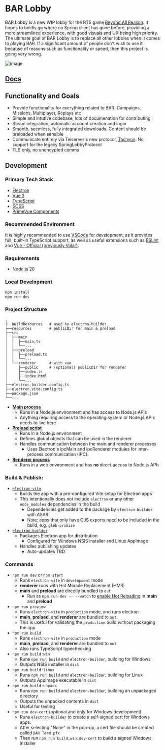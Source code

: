 # BAR Lobby

BAR Lobby is a new WIP lobby for the RTS game [Beyond All Reason](https://www.beyondallreason.info/). It hopes to boldly go where no Spring client has gone before, providing a more streamlined experience, with good visuals and UX being high priority. The ultimate goal of BAR Lobby is to replace all other lobbies when it comes to playing BAR. If a significant amount of people don't wish to use it because of reasons such as functionality or speed, then this project is going very wrong.

![image](https://user-images.githubusercontent.com/1434248/223881325-bb8ac4f5-ed14-4ad8-ad33-970781cf3089.png)

## [Docs](https://beyond-all-reason.github.io/bar-lobby/)

## Functionality and Goals

-   Provide functionality for everything related to BAR. Campaigns, Missions, Multiplayer, Replays etc
-   Simple and intutive codebase, lots of documenation for contributing
-   Steam integration, automatic account creation and login
-   Smooth, seemless, fully integrated downloads. Content should be preloaded when sensible
-   Communicate entirely via Teiserver's new protocol, [Tachyon](https://github.com/beyond-all-reason/teiserver/tree/master/documents/tachyon). No support for the legacy SpringLobbyProtocol
-   TLS only, no unencypted comms

## Development

### Primary Tech Stack

-   [Electron](https://www.electronjs.org/)
-   [Vue 3](https://v3.vuejs.org/)
-   [TypeScript](https://www.typescriptlang.org/)
-   [SCSS](https://sass-lang.com/)
-   [PrimeVue Components](https://primevue.org/datatable)

### Recommended Environment

It is highly recommended to use [VSCode](https://code.visualstudio.com/) for development, as it provides full, built-in TypeScript support, as well as useful extensions such as [ESLint](https://marketplace.visualstudio.com/items?itemName=dbaeumer.vscode-eslint) and [Vue - Official (previously Volar)](https://marketplace.visualstudio.com/items?itemName=vue.volar).

### Requirements

-   [Node.js 20](https://nodejs.org/en/download/)

### Local Development

```bash
npm install
npm run dev
```

### Project Structure

```
.
├──buildResources   # used by electron-builder
├──resources        # publicDir for main & preload
├──src
│  ├──main
│  │  ├──main.ts
│  │  └──...
│  ├──preload
│  │  ├──preload.ts
│  │  └──...
│  └──renderer      # with vue
│     ├──public     # (optional) publicDir for renderer
│     ├──index.ts
│     ├──index.html
│     └──...
├──electron-builder.config.ts
├──electron.vite.config.ts
├──package.json
└──...
```

- [**Main process**](https://www.electronjs.org/docs/latest/tutorial/process-model#the-main-process)
  - Runs in a Node.js environment and has access to Node.js APIs
  - Anything requiring access to the operating system or Node.js APIs needs to live here
- [**Preload script**](https://www.electronjs.org/docs/latest/tutorial/process-model#preload-scripts)
  - Runs in a Node.js environment
  - Defines global objects that can be used in the renderer
  - Handles communication between the main and renderer processes
    - Uses Electron's ipcMain and ipcRenderer modules for inter-process communication (IPC).
- [**Renderer process**](https://www.electronjs.org/docs/latest/tutorial/process-model#the-renderer-process)
  - Runs in a web environment and has **no** direct access to Node.js APIs

### Build & Publish:

- [`electron-vite`](https://electron-vite.org/guide/introduction)
  - Builds the app with a pre-configured Vite setup for Electron apps
  - This intentionally does not include `electron` or any other `node_modules` dependencies in the build
    - Dependencies get added to the package by `electron-builder` with ASAR
    - Note: apps that only have CJS exports need to be included in the build, e.g. `glob-promise`
- [`electron-builder`](https://www.electron.build/)
  - Packages Electron app for distribution
    - Configured for Windows NSIS installer and Linux AppImage
  - Handles publishing updates
    - Auto-updates TBD

### Commands

- `npm run dev` or `npm start`
  - Runs `electron-vite` in `development` mode
  - **renderer** runs with Hot Module Replacement (HMR)
  - **main** and **preload** are directly bundled to `out`
    - Run as `npm run dev -- --watch` to [enable Hot Reloading](https://electron-vite.org/guide/hot-reloading#enable-hot-reloading) in **main** and **preload**
- `npm run preview`
  - Runs `electron-vite` in `production` mode, and runs electron
  - **main**, **preload**, and **renderer** are bundled to `out`
  - This is useful for validating the `production` build without packaging the app
- `npm run build`
  - Runs `electron-vite` in `production` mode
  - **main**, **preload**, and **renderer** are bundled to `out`
  - Also runs TypeScript typechecking
- `npm run build:win`
  - Runs `npm run build` and `electron-builder`, building for Windows
  - Outputs NSIS installer in `dist`
- `npm run build:linux`
  - Runs `npm run build` and `electron-builder`, building for Linux
  - Outputs AppImage executable in `dist`
- `npm run build:unpack`
  - Runs `npm run build` and `electron-builder`, building an unpackaged directory
  - Outputs the unpacked contents in `dist`
  - Useful for testing
- `npm run dev-cert` (optional and only for Windows development)
  - Runs `electron-builder` to create a self-signed cert for Windows apps.
  - After selecting "None" in the pop-up, a cert file should be created called `BAR Team.pfx`
  - Then run `npm run build:win:dev-cert` to build a signed Windows installer
